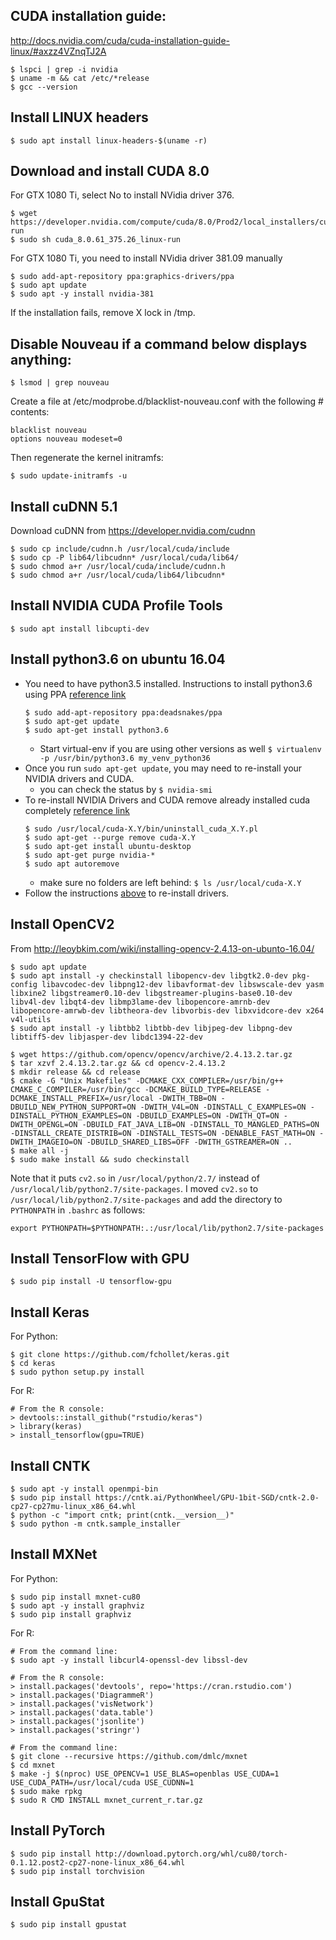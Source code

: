 ## CUDA installation guide:
http://docs.nvidia.com/cuda/cuda-installation-guide-linux/#axzz4VZnqTJ2A
```
$ lspci | grep -i nvidia
$ uname -m && cat /etc/*release
$ gcc --version
```

## Install LINUX headers
```
$ sudo apt install linux-headers-$(uname -r)
```

## Download and install CUDA 8.0
For GTX 1080 Ti, select No to install NVidia driver 376.
```
$ wget https://developer.nvidia.com/compute/cuda/8.0/Prod2/local_installers/cuda_8.0.61_375.26_linux-run
$ sudo sh cuda_8.0.61_375.26_linux-run
```

For GTX 1080 Ti, you need to install NVidia driver 381.09 manually
```
$ sudo add-apt-repository ppa:graphics-drivers/ppa
$ sudo apt update
$ sudo apt -y install nvidia-381
```

If the installation fails, remove X lock in /tmp.

## Disable Nouveau if a command below displays anything:
```
$ lsmod | grep nouveau
```

Create a file at /etc/modprobe.d/blacklist-nouveau.conf with the following # contents:
```
blacklist nouveau
options nouveau modeset=0
```
Then regenerate the kernel initramfs:
```
$ sudo update-initramfs -u
```

## Install cuDNN 5.1
Download cuDNN from https://developer.nvidia.com/cudnn
```
$ sudo cp include/cudnn.h /usr/local/cuda/include
$ sudo cp -P lib64/libcudnn* /usr/local/cuda/lib64/
$ sudo chmod a+r /usr/local/cuda/include/cudnn.h
$ sudo chmod a+r /usr/local/cuda/lib64/libcudnn*
```

## Install NVIDIA CUDA Profile Tools
```
$ sudo apt install libcupti-dev
```

## Install python3.6 on ubuntu 16.04
* You need to have python3.5 installed. 
Instructions to install python3.6 using PPA [reference link](https://askubuntu.com/questions/865554/how-do-i-install-python-3-6-using-apt-get)
  ```
  $ sudo add-apt-repository ppa:deadsnakes/ppa
  $ sudo apt-get update
  $ sudo apt-get install python3.6
  ```
  * Start virtual-env if you are using other versions as well `$ virtualenv -p /usr/bin/python3.6 my_venv_python36`
* Once you run `sudo apt-get update`, you may need to re-install your NVIDIA drivers and CUDA.
  * you can check the status by `$ nvidia-smi`
* To re-install NVIDIA Drivers and CUDA remove already installed cuda completely [reference link](https://askubuntu.com/questions/206283/how-can-i-uninstall-a-nvidia-driver-completely)
  ```
  $ sudo /usr/local/cuda-X.Y/bin/uninstall_cuda_X.Y.pl
  $ sudo apt-get --purge remove cuda-X.Y
  $ sudo apt-get install ubuntu-desktop
  $ sudo apt-get purge nvidia-*
  $ sudo apt autoremove
  ```
  * make sure no folders are left behind: `$ ls /usr/local/cuda-X.Y`
* Follow the instructions [above](https://github.com/jeongyoonlee/dotfiles/blob/master/ubuntu/dl.md) to re-install drivers. 

## Install OpenCV2
From http://leoybkim.com/wiki/installing-opencv-2.4.13-on-ubunto-16.04/
```
$ sudo apt update
$ sudo apt install -y checkinstall libopencv-dev libgtk2.0-dev pkg-config libavcodec-dev libpng12-dev libavformat-dev libswscale-dev yasm libxine2 libgstreamer0.10-dev libgstreamer-plugins-base0.10-dev libv4l-dev libqt4-dev libmp3lame-dev libopencore-amrnb-dev libopencore-amrwb-dev libtheora-dev libvorbis-dev libxvidcore-dev x264 v4l-utils
$ sudo apt install -y libtbb2 libtbb-dev libjpeg-dev libpng-dev libtiff5-dev libjasper-dev libdc1394-22-dev

$ wget https://github.com/opencv/opencv/archive/2.4.13.2.tar.gz
$ tar xzvf 2.4.13.2.tar.gz && cd opencv-2.4.13.2
$ mkdir release && cd release
$ cmake -G "Unix Makefiles" -DCMAKE_CXX_COMPILER=/usr/bin/g++ CMAKE_C_COMPILER=/usr/bin/gcc -DCMAKE_BUILD_TYPE=RELEASE -DCMAKE_INSTALL_PREFIX=/usr/local -DWITH_TBB=ON -DBUILD_NEW_PYTHON_SUPPORT=ON -DWITH_V4L=ON -DINSTALL_C_EXAMPLES=ON -DINSTALL_PYTHON_EXAMPLES=ON -DBUILD_EXAMPLES=ON -DWITH_QT=ON -DWITH_OPENGL=ON -DBUILD_FAT_JAVA_LIB=ON -DINSTALL_TO_MANGLED_PATHS=ON -DINSTALL_CREATE_DISTRIB=ON -DINSTALL_TESTS=ON -DENABLE_FAST_MATH=ON -DWITH_IMAGEIO=ON -DBUILD_SHARED_LIBS=OFF -DWITH_GSTREAMER=ON ..
$ make all -j
$ sudo make install && sudo checkinstall
```
Note that it puts `cv2.so` in `/usr/local/python/2.7/` instead of `/usr/local/lib/python2.7/site-packages`. I moved `cv2.so` to `/usr/local/lib/python2.7/site-packages` and add the directory to `PYTHONPATH` in `.bashrc` as follows:
```
export PYTHONPATH=$PYTHONPATH:.:/usr/local/lib/python2.7/site-packages
```
## Install TensorFlow with GPU
```
$ sudo pip install -U tensorflow-gpu
```

## Install Keras
For Python:
```
$ git clone https://github.com/fchollet/keras.git
$ cd keras
$ sudo python setup.py install
```

For R:
```
# From the R console:
> devtools::install_github("rstudio/keras")
> library(keras)
> install_tensorflow(gpu=TRUE)
```

## Install CNTK
```
$ sudo apt -y install openmpi-bin
$ sudo pip install https://cntk.ai/PythonWheel/GPU-1bit-SGD/cntk-2.0-cp27-cp27mu-linux_x86_64.whl
$ python -c "import cntk; print(cntk.__version__)"
$ sudo python -m cntk.sample_installer
```

## Install MXNet
For Python:
```
$ sudo pip install mxnet-cu80
$ sudo apt -y install graphviz
$ sudo pip install graphviz
```

For R:
```
# From the command line:
$ sudo apt -y install libcurl4-openssl-dev libssl-dev

# From the R console:
> install.packages('devtools', repo='https://cran.rstudio.com')
> install.packages('DiagrammeR')
> install.packages('visNetwork')
> install.packages('data.table')
> install.packages('jsonlite')
> install.packages('stringr')

# From the command line:
$ git clone --recursive https://github.com/dmlc/mxnet
$ cd mxnet
$ make -j $(nproc) USE_OPENCV=1 USE_BLAS=openblas USE_CUDA=1 USE_CUDA_PATH=/usr/local/cuda USE_CUDNN=1
$ sudo make rpkg
$ sudo R CMD INSTALL mxnet_current_r.tar.gz
```

## Install PyTorch
```
$ sudo pip install http://download.pytorch.org/whl/cu80/torch-0.1.12.post2-cp27-none-linux_x86_64.whl 
$ sudo pip install torchvision
```

## Install GpuStat
```
$ sudo pip install gpustat
```
